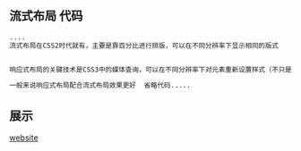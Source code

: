 ## 流式布局 代码

```html
....
流式布局在CSS2时代就有，主要是靠百分比进行排版，可以在不同分辨率下显示相同的版式


响应式布局的关键技术是CSS3中的媒体查询，可以在不同分辨率下对元素重新设置样式（不只是尺寸），在不同屏幕下可以显示不同版式

一般来说响应式布局配合流式布局效果更好  省略代码.....
```

##  展示

[website](http://site.dearmsdan.com/work/页面布局/响应式布局/flow.html ':include :type=iframe width=100% height=400px')

